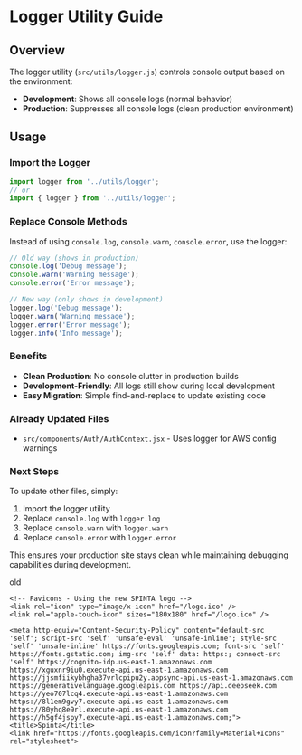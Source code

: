 # Logger Utility Guide

## Overview
The logger utility (`src/utils/logger.js`) controls console output based on the environment:
- **Development**: Shows all console logs (normal behavior)
- **Production**: Suppresses all console logs (clean production environment)

## Usage

### Import the Logger
```javascript
import logger from '../utils/logger';
// or
import { logger } from '../utils/logger';
```

### Replace Console Methods
Instead of using `console.log`, `console.warn`, `console.error`, use the logger:

```javascript
// Old way (shows in production)
console.log('Debug message');
console.warn('Warning message');
console.error('Error message');

// New way (only shows in development)
logger.log('Debug message');
logger.warn('Warning message');
logger.error('Error message');
logger.info('Info message');
```

### Benefits
- **Clean Production**: No console clutter in production builds
- **Development-Friendly**: All logs still show during local development
- **Easy Migration**: Simple find-and-replace to update existing code

### Already Updated Files
- `src/components/Auth/AuthContext.jsx` - Uses logger for AWS config warnings

### Next Steps
To update other files, simply:
1. Import the logger utility
2. Replace `console.log` with `logger.log`
3. Replace `console.warn` with `logger.warn`
4. Replace `console.error` with `logger.error`

This ensures your production site stays clean while maintaining debugging capabilities during development. 


old

<!DOCTYPE html>
<html lang="en">
  <head>
    <meta charset="UTF-8" />
    <meta name="viewport" content="width=device-width, initial-scale=1.0">
    
    <!-- Favicons - Using the new SPINTA logo -->
    <link rel="icon" type="image/x-icon" href="/logo.ico" />
    <link rel="apple-touch-icon" sizes="180x180" href="/logo.ico" />
    
    <meta http-equiv="Content-Security-Policy" content="default-src 'self'; script-src 'self' 'unsafe-eval' 'unsafe-inline'; style-src 'self' 'unsafe-inline' https://fonts.googleapis.com; font-src 'self' https://fonts.gstatic.com; img-src 'self' data: https:; connect-src 'self' https://cognito-idp.us-east-1.amazonaws.com https://xguxnr9iu0.execute-api.us-east-1.amazonaws.com https://jjsmfiikybhgha37vrlcpipu2y.appsync-api.us-east-1.amazonaws.com https://generativelanguage.googleapis.com https://api.deepseek.com https://yeo707lcq4.execute-api.us-east-1.amazonaws.com https://8l1em9gvy7.execute-api.us-east-1.amazonaws.com https://80yhq8e9rl.execute-api.us-east-1.amazonaws.com https://h5gf4jspy7.execute-api.us-east-1.amazonaws.com;">
    <title>Spinta</title>
    <link href="https://fonts.googleapis.com/icon?family=Material+Icons" rel="stylesheet">
  </head>
  <body>
    <div id="root"></div>
    <script type="module" src="/src/main.jsx"></script>
  </body>
</html>

